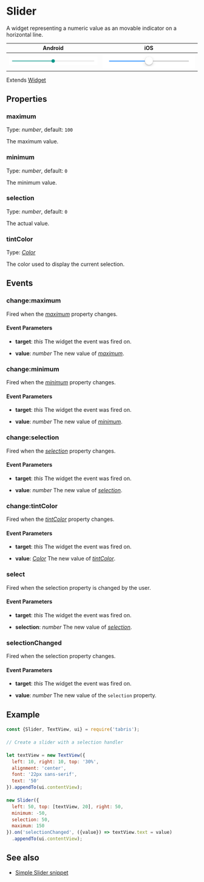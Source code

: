 ---
---
# Slider

A widget representing a numeric value as an movable indicator on a horizontal line.

Android | iOS
--- | ---
![Slider on Android](img/android/Slider.png) | ![Slider on iOS](img/ios/Slider.png)

Extends [Widget](Widget.md)

## Properties

### maximum

Type: *number*, default: `100`

The maximum value.

### minimum

Type: *number*, default: `0`

The minimum value.

### selection

Type: *number*, default: `0`

The actual value.

### tintColor

Type: *[Color](../types.md#color)*

The color used to display the current selection.


## Events

### change:maximum

Fired when the [*maximum*](#maximum) property changes.

#### Event Parameters 

- **target**: *this*
    The widget the event was fired on.

- **value**: *number*
    The new value of [*maximum*](#maximum).


### change:minimum

Fired when the [*minimum*](#minimum) property changes.

#### Event Parameters 

- **target**: *this*
    The widget the event was fired on.

- **value**: *number*
    The new value of [*minimum*](#minimum).


### change:selection

Fired when the [*selection*](#selection) property changes.

#### Event Parameters 

- **target**: *this*
    The widget the event was fired on.

- **value**: *number*
    The new value of [*selection*](#selection).


### change:tintColor

Fired when the [*tintColor*](#tintColor) property changes.

#### Event Parameters 

- **target**: *this*
    The widget the event was fired on.

- **value**: *[Color](../types.md#color)*
    The new value of [*tintColor*](#tintColor).


### select

Fired when the selection property is changed by the user.

#### Event Parameters 

- **target**: *this*
    The widget the event was fired on.

- **selection**: *number*
    The new value of *[selection](#selection)*.


### selectionChanged

Fired when the selection property changes.

#### Event Parameters 

- **target**: *this*
    The widget the event was fired on.

- **value**: *number*
    The new value of the `selection` property.





## Example

```js
const {Slider, TextView, ui} = require('tabris');

// Create a slider with a selection handler

let textView = new TextView({
  left: 10, right: 10, top: '30%',
  alignment: 'center',
  font: '22px sans-serif',
  text: '50'
}).appendTo(ui.contentView);

new Slider({
  left: 50, top: [textView, 20], right: 50,
  minimum: -50,
  selection: 50,
  maximum: 150
}).on('selectionChanged', ({value}) => textView.text = value)
  .appendTo(ui.contentView);
```
## See also

- [Simple Slider snippet](https://github.com/eclipsesource/tabris-js/tree/v2.0.0-rc2/snippets/slider.js)
